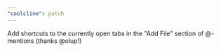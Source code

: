 ```yaml
---
"coolcline": patch
---
```


Add shortcuts to the currently open tabs in the "Add File" section of @-mentions (thanks @olup!)
